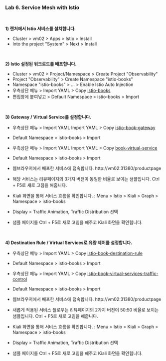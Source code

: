 ### Lab 6. Service Mesh with Istio

&nbsp;

**1) 랜처에서 Istio 서비스를 설치합니다.**
- Cluster > vm02 > Apps > Istio > Install
- Into the project "System" > Next > Install

&nbsp;

**2) Istio 설정된 워크로드를 배포합니다.**
- Cluster > vm02 > Project/Namespace > Create Project "Observability" 
- Project "Observability" > Create Namespace "istio-books"
- Namespace "istio-books" > ... > Enable Istio Auto Injection
- 우측상단 메뉴 > Import YAML > Copy [istio-books](./config/istio-books.yml)
- 편집창에 붙여넣고 > Default Namespace > istio-books > Import

&nbsp;

**3) Gateway / Virtual Service를 설정합니다.**
- 우측상단 메뉴 > Import YAML Import YAML > Copy [istio-book-gateway](./config/book-gateway.yml)
- Default Namespace > istio-books > Import
- 우측상단 메뉴 > Import YAML Import YAML > Copy [book-virtual-service](./config/book-virtual-service.yml)
- Default Namespace > istio-books > Import

- 웹브라우저에서 배포한 서비스에 접속합니다. http://vm02:31380/productpage
- 해당 서비스는 리뷰페이지의 3가지 버전이 동일한 비율로 보이는 샘플입니다. Ctrl + F5로 새로 고침을 해줍니다.
- Kiali 화면을 통해 서비스 흐름을 확인합니다. : Menu > Istio > Kiali > Graph > Namespace > istio-books
- Display > Traffic Animation, Traffic Distribution 선택
- 샘플 페이지를 Ctrl + F5로 새로 고침을 해주고 Kiali 화면을 확인힙니다.

&nbsp;

**4) Destination Rule / Virtual Services로 유량 제어를 설정합니다.**
- 우측상단 메뉴 > Import YAML > Copy [istio-book-destination-rule](./config/istio-book-destination-rule.yml)
- Default Namespace > istio-books > Import
- 우측상단 메뉴 > Import YAML > Copy [istio-book-virtual-services-traffic-control](./config/istio-book-virtual-service-traffic-control.yml)
- Default Namespace > istio-books > Import

- 웹브라우저에서 배포한 서비스에 접속합니다. http://vm02:31380/productpage
- 새롭게 적용된 서비스 플로우는 리뷰페이지의 2가지 버전이 50:50 비율로 보이는 샘플입니다. Ctrl + F5로 새로 고침을 해줍니다.
- Kiali 화면을 통해 서비스 흐름을 확인합니다. : Menu > Istio > Kiali > Graph > Namespace > istio-books
- Display > Traffic Animation, Traffic Distribution 선택
- 샘플 페이지를 Ctrl + F5로 새로 고침을 해주고 Kiali 화면을 확인힙니다.
